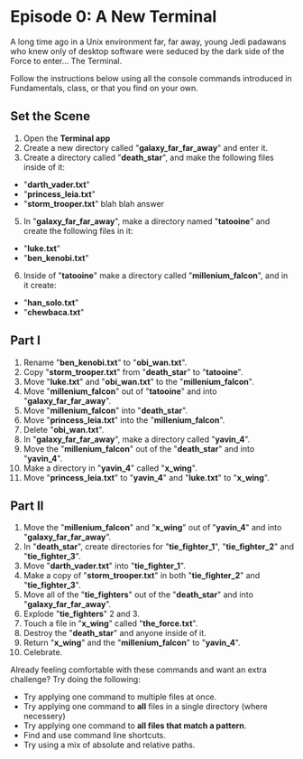 # Episode 0: A New Terminal

A long time ago in a Unix environment far, far away, young Jedi padawans who
knew only of desktop software were seduced by the dark side of the Force to
enter… The Terminal.

Follow the instructions below using all the console commands introduced in
Fundamentals, class, or that you find on your own.

## Set the Scene

1. Open the **Terminal app**
1. Create a new directory called "**galaxy_far_far_away**" and enter it.
1. Create a directory called "**death_star**", and make the following files inside of it:

- "**darth_vader.txt**"
- "**princess_leia.txt**"
- "**storm_trooper.txt**"
  blah blah answer

5. In "**galaxy_far_far_away**", make a directory named "**tatooine**" and create the following files in it:

- "**luke.txt**"
- "**ben_kenobi.txt**"

6. Inside of "**tatooine**" make a directory called "**millenium_falcon**", and in it create:

- "**han_solo.txt**"
- "**chewbaca.txt**"

## Part I

1. Rename "**ben_kenobi.txt**" to "**obi_wan.txt**".
2. Copy "**storm_trooper.txt**" from "**death_star**" to "**tatooine**".
3. Move "**luke.txt**" and "**obi_wan.txt**" to the "**millenium_falcon**".
4. Move "**millenium_falcon**" out of "**tatooine**" and into "**galaxy_far_far_away**".
5. Move "**millenium_falcon**" into "**death_star**".
6. Move "**princess_leia.txt**" into the "**millenium_falcon**".
7. Delete "**obi_wan.txt**".
8. In "**galaxy_far_far_away**", make a directory called "**yavin_4**".
9. Move the "**millenium_falcon**" out of the "**death_star**" and into "**yavin_4**".
10. Make a directory in "**yavin_4**" called "**x_wing**".
11. Move "**princess_leia.txt**" to "**yavin_4**" and "**luke.txt**" to "**x_wing**".

## Part II

1. Move the "**millenium_falcon**" and "**x_wing**" out of "**yavin_4**" and into "**galaxy_far_far_away**".
2. In "**death_star**", create directories for "**tie_fighter_1**", "**tie_fighter_2**" and "**tie_fighter_3**".
3. Move "**darth_vader.txt**" into "**tie_fighter_1**".
4. Make a copy of "**storm_trooper.txt**" in both "**tie_fighter_2**" and "**tie_fighter_3**".
5. Move all of the "**tie_fighters**" out of the "**death_star**" and into "**galaxy_far_far_away**".
6. Explode "**tie_fighters**" 2 and 3.
7. Touch a file in "**x_wing**" called "**the_force.txt**".
8. Destroy the "**death_star**" and anyone inside of it.
9. Return "**x_wing**" and the "**millenium_falcon**" to "**yavin_4**".
10. Celebrate.

Already feeling comfortable with these commands and want an extra challenge? Try
doing the following:

- Try applying one command to multiple files at once.
- Try applying one command to **all** files in a single directory (where necessery)
- Try applying one command to **all files that match a pattern**.
- Find and use command line shortcuts.
- Try using a mix of absolute and relative paths.
